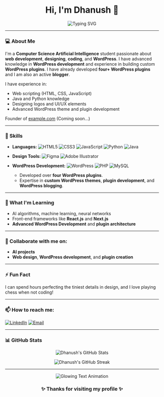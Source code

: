 <h1 align="center">Hi, I'm Dhanush 👋</h1>

<p align="center">
  <img src="https://readme-typing-svg.herokuapp.com?font=Fira+Code&size=32&duration=4000&pause=1000&color=32CD32&width=500&lines=AI+Student+%7C+Web+Developer+%7C+Designer;WordPress+Developer+%7C+Blogger+%7C+Plugin+Creator" alt="Typing SVG" />
</p>

---

### 💻 About Me

I'm a **Computer Science Artificial Intelligence** student passionate about **web development**, **designing**, **coding**, and **WordPress**. I have advanced knowledge in **WordPress development** and experience in building custom **WordPress plugins**. I have already developed **four+ WordPress plugins** and I am also an active **blogger**.

I have experience in:
- Web scripting (HTML, CSS, JavaScript)
- Java and Python knowledge
- Designing logos and UI/UX elements
- Advanced WordPress theme and plugin development

Founder of [example.com](#) (Coming soon...)

---

### 🎯 Skills

- **Languages:** 
  ![HTML5](https://img.shields.io/badge/-HTML5-orange?style=flat&logo=html5&logoColor=white) 
  ![CSS3](https://img.shields.io/badge/-CSS3-blue?style=flat&logo=css3&logoColor=white) 
  ![JavaScript](https://img.shields.io/badge/-JavaScript-yellow?style=flat&logo=javascript&logoColor=black) 
  ![Python](https://img.shields.io/badge/-Python-blue?style=flat&logo=python&logoColor=white) 
  ![Java](https://img.shields.io/badge/-Java-red?style=flat&logo=java&logoColor=white)
  
- **Design Tools:**
  ![Figma](https://img.shields.io/badge/-Figma-f24e1e?style=flat&logo=figma&logoColor=white) 
  ![Adobe Illustrator](https://img.shields.io/badge/-Adobe%20Illustrator-f07c00?style=flat&logo=adobe-illustrator&logoColor=white)

- **WordPress Development:** 
  ![WordPress](https://img.shields.io/badge/-WordPress-blue?style=flat&logo=wordpress&logoColor=white) 
  ![PHP](https://img.shields.io/badge/-PHP-purple?style=flat&logo=php&logoColor=white) 
  ![MySQL](https://img.shields.io/badge/-MySQL-blue?style=flat&logo=mysql&logoColor=white)
  - Developed over **four WordPress plugins**.
  - Expertise in **custom WordPress themes**, **plugin development**, and **WordPress blogging**.

---

### 🚀 What I'm Learning
- AI algorithms, machine learning, neural networks
- Front-end frameworks like **React.js** and **Next.js**
- **Advanced WordPress Development** and **plugin architecture**

---

### 🌱 Collaborate with me on:
- **AI projects**
- **Web design**, **WordPress development**, and **plugin creation**

---

### ⚡ Fun Fact
I can spend hours perfecting the tiniest details in design, and I love playing chess when not coding!

---

### 📫 How to reach me:
[![LinkedIn](https://img.shields.io/badge/-LinkedIn-0077b5?style=flat&logo=linkedin&logoColor=white)](https://linkedin.com/in/your-profile) 
[![Email](https://img.shields.io/badge/-Email-e4405f?style=flat&logo=gmail&logoColor=white)](mailto:your-email@example.com)

---

### 📊 GitHub Stats

<p align="center">
  <img src="https://github-readme-stats.vercel.app/api?username=dhanushrs1&show_icons=true&theme=radical" alt="Dhanush's GitHub Stats" />
</p>
<p align="center">
  <img src="https://github-readme-streak-stats.herokuapp.com/?user=dhanushrs1&theme=radical" alt="Dhanush's GitHub Streak" />
</p>

---

<p align="center">
  <img src="https://raw.githubusercontent.com/your-username/repo-name/main/glowing-text.svg" alt="Glowing Text Animation" />
</p>

<h3 align="center">✨ Thanks for visiting my profile ✨</h3>
